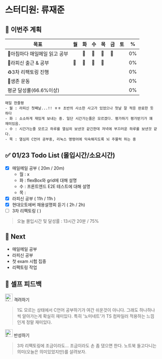 # 스터디원: 류재준

## 🚀 이번주 계획

| 목표                            | 월   | 화   | 수   | 목   | 금   | 토   | %   |
| ------------------------------- | --- | --- | --- | --- | --- | --- | --- |
| 📰아침마다 매일메일 읽고 공부 | |🌠|🌠|🌠|🌠|  | 0%  |
| 📌라피신 출근 & 공부 |🌠|🌠|🌠|🌠|  |  | 0%  |
| ♻️3차 리팩토링 진행             |   |   |  |   |   |  | 0% |
| 💪생존 운동            |   |   |   |   |   |  |  0% |
| 평균 달성률(66.6%이상)            |   |   |   |   |   |  |  0% |


```text
매일 한줄평
- 월 : 라피신 첫째날...!! ㅎㅎ 초반의 사소한 사고가 있었으나 첫날 잘 적응 완료한 듯 하다
- 화 : 소소하게 재밌게 보내는 중. 일단 시간가는줄은 모르겠다. 평가하기 평가받기가 꽤 재미있음.
- 수 : 시간가는줄 모르고 하루를 열심히 보낸것 같긴한데 저녁에 부끄러운 하루를 보낸것 같다.
- 목 : 열심히 C언어 공부중, 리눅스 명령어에 익숙해지도록 뇌 주물럭 하는 중
```

## ✅ 01/23 Todo List (몰입시간/소요시간) 
- [x] 매일메일 공부 ( 20m / 20m)
  - 월 : x
  - 화 : flexBox와 grid에 대해 설명
  - 수 : 프론트엔드 E2E 테스트에 대해 설명
  - 목 : 
- [x] 라피신 공부 ( 11h / 11h )
- [x] 현대오토에버 채용설명회 듣기 ( 2h / 2h)
- [ ] 3차 리팩토링 (  )
> 오늘 몰입시간 및 달성률 : 13시간 20분 / 75%

## 🌱 Next
- 매일메일 공부
- 라피신 공부
- 첫 exam 시험 집중
- 리팩토링 작업

## 🎉 셀프 피드백

<img src="https://raw.githubusercontent.com/Tarikul-Islam-Anik/Animated-Fluent-Emojis/master/Emojis/Smilies/Hugging%20Face.png" alt="Hugging Face" width="25" height="25"> 격려하기</img>

> 1도 모르는 상태에서 C언어 공부하기가 여간 쉬운것이 아니다. 그래도 하나하나씩 알아가는게 확실히 재미있다. 특히 '노미네트'가 TS 컴파일러 적용하는 느낌인게 정말 재미있다.


<img src="https://raw.githubusercontent.com/Tarikul-Islam-Anik/Animated-Fluent-Emojis/master/Emojis/Smilies/Face%20with%20Monocle.png" alt="Face with Monocle" width="25" height="25"> 반성하기</img>

> 3차 리팩토링에 조금이라도... 조금이라도 손 좀 댔으면 한다. 노트북 들고다니는 의미(오늘은 의미있었지만)를 살려보자.
